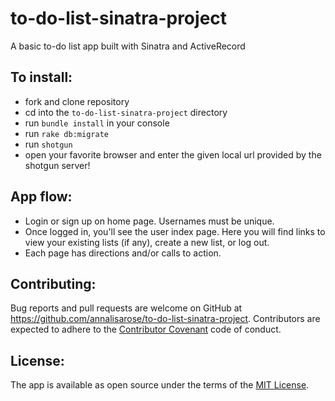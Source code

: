 # to-do-list-sinatra-project
A basic to-do list app built with Sinatra and ActiveRecord

## To install:

- fork and clone repository
- cd into the `to-do-list-sinatra-project` directory
- run `bundle install` in your console
- run `rake db:migrate`
- run `shotgun`
- open your favorite browser and enter the given local url provided by the shotgun server!

## App flow:

  - Login or sign up on home page. Usernames must be unique.
  - Once logged in, you'll see the user index page. Here you will find links to view your existing lists (if any), create a new list, or log out.
  - Each page has directions and/or calls to action.

## Contributing:

Bug reports and pull requests are welcome on GitHub at https://github.com/annalisarose/to-do-list-sinatra-project. Contributors are expected to adhere to the [Contributor Covenant](http://contributor-covenant.org) code of conduct.

## License:

The app is available as open source under the terms of the [MIT License](http://opensource.org/licenses/MIT).
